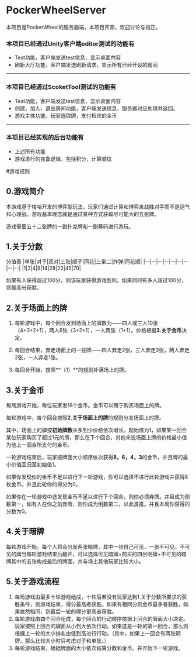 # PockerWheelServer
本项目是PockerWheel的服务器端，本项目开源，欢迎讨论与指正。
### 本项目已经通过Unity客户端editor测试的功能有
- Test功能，客户端发送test信息，显示桌面内容
- 刷新大厅功能，客户端发送刷新请求，显示所有已经开设的房间
---
### 本项目已经通过ScoketTool测试的功能有
- Test功能，客户端发送test信息，显示桌面内容
- 创建，加入，退出房间功能，客户端发送信息，服务器对应处理并返回。
- 游戏主体功能，玩家选取牌，支付相应的金币
---
### 本项目已经实现的后台功能有
- 上述所有功能
- 游戏进行的完备逻辑，包括积分，计算顺位

#游戏规则
## 0.游戏简介
本游戏基于梭哈开发的博弈型玩法，玩家们通过计算和博弈来战胜对手而不是运气和心理战。游戏基本理念就是通过某种方式获取尽可能大的五张牌。

游戏需要五十二张牌的一副扑克牌和一副筹码进行游玩。
## 1.关于分数
分值表
|单张|对子|双对|三张|顺子|同花|三带二|炸弹|同花顺|
|--|--|--|--|--|--|--|--|--|
|1|2|4|9|14|28|22|45|70|

如果有人获得超过100分，则该玩家获得游戏胜利。如果同时有多人超过100分，则最高分获胜。
## 2.关于场面上的牌
1. 每轮游戏中，每个回合发到场面上的牌数为——四人或三人10张（4+3+2+1），两人6张（3+2+1），一人两张（1+1）。价格根据**3.关于金币**决定。

2. 每回合结束，弃走场面上的一些牌——四人弃走2张，三人弃走3张，两人弃走2张，一人弃走1张。

3. 每回合开始，按照**（1）**的规则补满场上的牌。
## 3.关于金币
每局游戏开始，每位玩家发18个金币。金币可以用于购买场面上的牌。

每轮游戏中，每个回合按照**2.关于场面上的牌**的规则分发场面上的牌。

其中，场面上的牌按**初始牌数**从多到少价格依次增长。起始值为1，如果某一回合某位玩家购买了超过1元的牌，那么在下个回合，对他来说场面上牌的价格最小值为他上一回合所支付的金币。

一轮游戏结束后，玩家按牌面大小顺序依次获得**8，6，4，3**的金币，并且牌的最小价值回归至初始值1。

如果你发现你的金币不足以进行下一轮游戏，你可以选择不进行此轮游戏并获得8枚金币。并且此轮你的得分为0。

如果你在一轮游戏中途发现金币不足以进行下个回合，则你必须弃牌。并且成为倒数第一，如有人在你之前弃牌，则你成为倒数第二，以此类推。并且本局你获得的分数为0。

## 4.关于暗牌
每轮游戏开始，每个人将会分发两张暗牌，其中一张自己可见，一张不可见。不可见的牌当每轮游戏结束后翻开，可以选择可见暗牌+购买的四张明牌+不可见的暗牌其中的五张构成最后的牌面，并与场上其他玩家比较大小。
## 5.关于游戏流程
1. 每局游戏由最多十轮游戏组成，十轮后若没有玩家达到1.关于分数所要求的获胜条件，则游戏结束，得分最高者获胜。如果有相同分则金币最多者获胜，如果依然相同，则最后一轮的得分更高者获胜。
2. 每轮游戏由四个回合组成，每个回合的行动顺序依据上回合的牌面大小决定。玩家按照上回合的牌面从小到大依次行动。如果这是一轮的第一回合，那么则根据上一轮的大小排名由低到高进行行动。（其中，如果上一回合有两张明牌，那么比较大小时只考虑对子和单张。）
3. 每轮游戏结束，根据牌面的大小依次结算分数和金币。并开始下一轮游戏。
